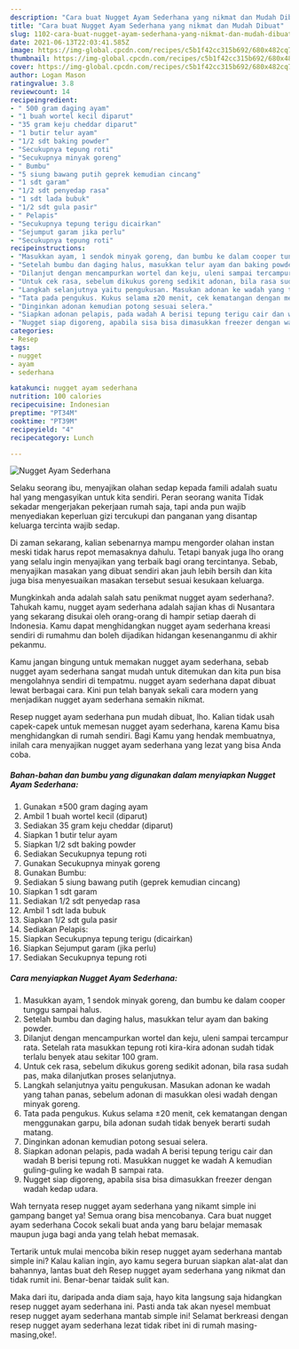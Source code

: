 ```yaml
---
description: "Cara buat Nugget Ayam Sederhana yang nikmat dan Mudah Dibuat"
title: "Cara buat Nugget Ayam Sederhana yang nikmat dan Mudah Dibuat"
slug: 1102-cara-buat-nugget-ayam-sederhana-yang-nikmat-dan-mudah-dibuat
date: 2021-06-13T22:03:41.585Z
image: https://img-global.cpcdn.com/recipes/c5b1f42cc315b692/680x482cq70/nugget-ayam-sederhana-foto-resep-utama.jpg
thumbnail: https://img-global.cpcdn.com/recipes/c5b1f42cc315b692/680x482cq70/nugget-ayam-sederhana-foto-resep-utama.jpg
cover: https://img-global.cpcdn.com/recipes/c5b1f42cc315b692/680x482cq70/nugget-ayam-sederhana-foto-resep-utama.jpg
author: Logan Mason
ratingvalue: 3.8
reviewcount: 14
recipeingredient:
- " 500 gram daging ayam"
- "1 buah wortel kecil diparut"
- "35 gram keju cheddar diparut"
- "1 butir telur ayam"
- "1/2 sdt baking powder"
- "Secukupnya tepung roti"
- "Secukupnya minyak goreng"
- " Bumbu"
- "5 siung bawang putih geprek kemudian cincang"
- "1 sdt garam"
- "1/2 sdt penyedap rasa"
- "1 sdt lada bubuk"
- "1/2 sdt gula pasir"
- " Pelapis"
- "Secukupnya tepung terigu dicairkan"
- "Sejumput garam jika perlu"
- "Secukupnya tepung roti"
recipeinstructions:
- "Masukkan ayam, 1 sendok minyak goreng, dan bumbu ke dalam cooper tunggu sampai halus."
- "Setelah bumbu dan daging halus, masukkan telur ayam dan baking powder."
- "Dilanjut dengan mencampurkan wortel dan keju, uleni sampai tercampur rata. Setelah rata masukkan tepung roti kira-kira adonan sudah tidak terlalu benyek atau sekitar 100 gram."
- "Untuk cek rasa, sebelum dikukus goreng sedikit adonan, bila rasa sudah pas, maka dilanjutkan proses selanjutnya."
- "Langkah selanjutnya yaitu pengukusan. Masukan adonan ke wadah yang tahan panas, sebelum adonan di masukkan olesi wadah dengan minyak goreng."
- "Tata pada pengukus. Kukus selama ±20 menit, cek kematangan dengan menggunakan garpu, bila adonan sudah tidak benyek berarti sudah matang."
- "Dinginkan adonan kemudian potong sesuai selera."
- "Siapkan adonan pelapis, pada wadah A berisi tepung terigu cair dan wadah B berisi tepung roti. Masukkan nugget ke wadah A kemudian guling-guling ke wadah B sampai rata."
- "Nugget siap digoreng, apabila sisa bisa dimasukkan freezer dengan wadah kedap udara."
categories:
- Resep
tags:
- nugget
- ayam
- sederhana

katakunci: nugget ayam sederhana 
nutrition: 100 calories
recipecuisine: Indonesian
preptime: "PT34M"
cooktime: "PT39M"
recipeyield: "4"
recipecategory: Lunch

---
```



![Nugget Ayam Sederhana](https://img-global.cpcdn.com/recipes/c5b1f42cc315b692/680x482cq70/nugget-ayam-sederhana-foto-resep-utama.jpg)

Selaku seorang ibu, menyajikan olahan sedap kepada famili adalah suatu hal yang mengasyikan untuk kita sendiri. Peran seorang  wanita Tidak sekadar mengerjakan pekerjaan rumah saja, tapi anda pun wajib menyediakan keperluan gizi tercukupi dan panganan yang disantap keluarga tercinta wajib sedap.

Di zaman  sekarang, kalian sebenarnya mampu mengorder olahan instan meski tidak harus repot memasaknya dahulu. Tetapi banyak juga lho orang yang selalu ingin menyajikan yang terbaik bagi orang tercintanya. Sebab, menyajikan masakan yang dibuat sendiri akan jauh lebih bersih dan kita juga bisa menyesuaikan masakan tersebut sesuai kesukaan keluarga. 



Mungkinkah anda adalah salah satu penikmat nugget ayam sederhana?. Tahukah kamu, nugget ayam sederhana adalah sajian khas di Nusantara yang sekarang disukai oleh orang-orang di hampir setiap daerah di Indonesia. Kamu dapat menghidangkan nugget ayam sederhana kreasi sendiri di rumahmu dan boleh dijadikan hidangan kesenanganmu di akhir pekanmu.

Kamu jangan bingung untuk memakan nugget ayam sederhana, sebab nugget ayam sederhana sangat mudah untuk ditemukan dan kita pun bisa mengolahnya sendiri di tempatmu. nugget ayam sederhana dapat dibuat lewat berbagai cara. Kini pun telah banyak sekali cara modern yang menjadikan nugget ayam sederhana semakin nikmat.

Resep nugget ayam sederhana pun mudah dibuat, lho. Kalian tidak usah capek-capek untuk memesan nugget ayam sederhana, karena Kamu bisa menghidangkan di rumah sendiri. Bagi Kamu yang hendak membuatnya, inilah cara menyajikan nugget ayam sederhana yang lezat yang bisa Anda coba.

<!--inarticleads1-->

##### Bahan-bahan dan bumbu yang digunakan dalam menyiapkan Nugget Ayam Sederhana:

1. Gunakan  ±500 gram daging ayam
1. Ambil 1 buah wortel kecil (diparut)
1. Sediakan 35 gram keju cheddar (diparut)
1. Siapkan 1 butir telur ayam
1. Siapkan 1/2 sdt baking powder
1. Sediakan Secukupnya tepung roti
1. Gunakan Secukupnya minyak goreng
1. Gunakan  Bumbu:
1. Sediakan 5 siung bawang putih (geprek kemudian cincang)
1. Siapkan 1 sdt garam
1. Sediakan 1/2 sdt penyedap rasa
1. Ambil 1 sdt lada bubuk
1. Siapkan 1/2 sdt gula pasir
1. Sediakan  Pelapis:
1. Siapkan Secukupnya tepung terigu (dicairkan)
1. Siapkan Sejumput garam (jika perlu)
1. Sediakan Secukupnya tepung roti




<!--inarticleads2-->

##### Cara menyiapkan Nugget Ayam Sederhana:

1. Masukkan ayam, 1 sendok minyak goreng, dan bumbu ke dalam cooper tunggu sampai halus.
1. Setelah bumbu dan daging halus, masukkan telur ayam dan baking powder.
1. Dilanjut dengan mencampurkan wortel dan keju, uleni sampai tercampur rata. Setelah rata masukkan tepung roti kira-kira adonan sudah tidak terlalu benyek atau sekitar 100 gram.
1. Untuk cek rasa, sebelum dikukus goreng sedikit adonan, bila rasa sudah pas, maka dilanjutkan proses selanjutnya.
1. Langkah selanjutnya yaitu pengukusan. Masukan adonan ke wadah yang tahan panas, sebelum adonan di masukkan olesi wadah dengan minyak goreng.
1. Tata pada pengukus. Kukus selama ±20 menit, cek kematangan dengan menggunakan garpu, bila adonan sudah tidak benyek berarti sudah matang.
1. Dinginkan adonan kemudian potong sesuai selera.
1. Siapkan adonan pelapis, pada wadah A berisi tepung terigu cair dan wadah B berisi tepung roti. Masukkan nugget ke wadah A kemudian guling-guling ke wadah B sampai rata.
1. Nugget siap digoreng, apabila sisa bisa dimasukkan freezer dengan wadah kedap udara.




Wah ternyata resep nugget ayam sederhana yang nikamt simple ini gampang banget ya! Semua orang bisa mencobanya. Cara buat nugget ayam sederhana Cocok sekali buat anda yang baru belajar memasak maupun juga bagi anda yang telah hebat memasak.

Tertarik untuk mulai mencoba bikin resep nugget ayam sederhana mantab simple ini? Kalau kalian ingin, ayo kamu segera buruan siapkan alat-alat dan bahannya, lantas buat deh Resep nugget ayam sederhana yang nikmat dan tidak rumit ini. Benar-benar taidak sulit kan. 

Maka dari itu, daripada anda diam saja, hayo kita langsung saja hidangkan resep nugget ayam sederhana ini. Pasti anda tak akan nyesel membuat resep nugget ayam sederhana mantab simple ini! Selamat berkreasi dengan resep nugget ayam sederhana lezat tidak ribet ini di rumah masing-masing,oke!.


